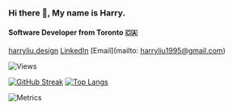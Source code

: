 ### Hi there 👋, My name is Harry.

#### Software Developer from Toronto 🇨🇦

[harryliu.design](https://harryliu.design/)
[LinkedIn](https://www.linkedin.com/in/iamharryliu/)
[Email](mailto: harryliu1995@gmail.com)

![Views](https://komarev.com/ghpvc/?username=iamharryliu)

[![GitHub Streak](https://streak-stats.demolab.com/?user=iamharryliu&theme=dark)](https://git.io/streak-stats)
[![Top Langs](https://github-readme-stats.vercel.app/api/top-langs/?username=iamharryliu)](https://github.com/iamharryliu/github-readme-stats)

![Metrics](/github-metrics.svg)
